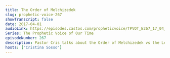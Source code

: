 ```yaml
---
title: The Order of Melchizedek
slug: prophetic-voice-267
showTranscript: false
date: 2017-04-01
audioLink: https://episodes.castos.com/propheticvoice/TPVOT_E267_17_04_01-02_The_Order_of_Mechizedek.mp3
Series: The Prophetic Voice of Our Time
episodeNumber: 267
description: Pastor Cris talks about the Order of Melchizedek vs the Levitical priesthood.
hosts: ["Cristina Sosso"]
---
```

